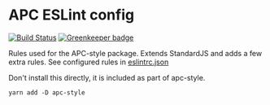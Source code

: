 # APC ESLint config

[![Build Status](https://travis-ci.org/APCOvernight/eslint-config-apc.svg?branch=master)](https://travis-ci.org/APCOvernight/eslint-config-apc) [![Greenkeeper badge](https://badges.greenkeeper.io/APCOvernight/eslint-config-apc.svg)](https://greenkeeper.io/)

Rules used for the APC-style package. Extends StandardJS and adds a few extra rules. See configured rules in [eslintrc.json](eslintrc.json)

Don't install this directly, it is included as part of apc-style.

```
yarn add -D apc-style
```
